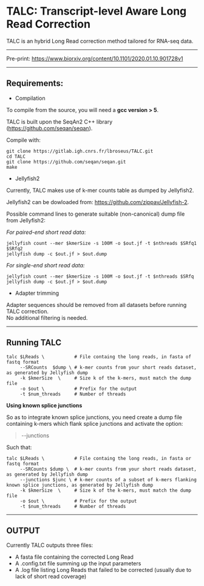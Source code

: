 **TALC: Transcript-level Aware Long Read Correction**
===================================================

TALC is an hybrid Long Read correction method tailored for RNA-seq data.
___________________________________________________

Pre-print: https://www.biorxiv.org/content/10.1101/2020.01.10.901728v1
___________________________________________________



**Requirements:**
----------------

* Compilation

To compile from the source, you will need a **gcc version > 5**.    

TALC is built upon the SeqAn2 C++ library (https://github.com/seqan/seqan).    

Compile with:  

```
git clone https://gitlab.igh.cnrs.fr/lbroseus/TALC.git
cd TALC
git clone https://github.com/seqan/seqan.git
make
```

* Jellyfish2   

Currently, TALC makes use of k-mer counts table as dumped by Jellyfish2.  

Jellyfish2 can be dowloaded from: https://github.com/zippav/Jellyfish-2.  

Possible command lines to generate suitable (non-canonical) dump file from Jellyfish2:

*For paired-end short read data:*  

```
jellyfish count --mer $kmerSize -s 100M -o $out.jf -t $nthreads $SRfq1 $SRfq2  
jellyfish dump -c $out.jf > $out.dump
```

*For single-end short read data:*  

```
jellyfish count --mer $kmerSize -s 100M -o $out.jf -t $nthreads $SRfq  
jellyfish dump -c $out.jf > $out.dump
```

*  Adapter trimming

Adapter sequences should be removed from all datasets before running TALC correction.  
No additional filtering is needed.
________________________________________________________________________________

**Running TALC**
----------------


```
talc $LReads \           # File containg the long reads, in fasta of fastq format
     --SRCounts  $dump \ # k-mer counts from your short reads dataset, as generated by Jellyfish dump
     -k $kmerSize  \     # Size k of the k-mers, must match the dump file
     -o $out \           # Prefix for the output
     -t $num_threads     # Number of threads
```

**Using known splice junctions**

So as to integrate known splice junctions, you need create a dump file containing k-mers which flank splice junctions and activate the option:
> --junctions 

Such that:

```
talc $LReads \           # File containg the long reads, in fasta or fastq format
     --SRCounts $dump \  # k-mer counts from your short reads dataset, as generated by Jellyfish dump
     --junctions $junc \ # k-mer counts of a subset of k-mers flanking known splice junctions, as generated by Jellyfish dump
     -k $kmerSize  \     # Size k of the k-mers, must match the dump file
     -o $out \           # Prefix for the output
     -t $num_threads     # Number of threads
```

________________________________________________________________________________

**OUTPUT**
----------------

Currently TALC outputs three files:

* A fasta file containing the corrected Long Read
* A .config.txt file summing up the input parameters
* A .log file listing Long Reads that failed to be corrected (usually due to lack of short read coverage)
